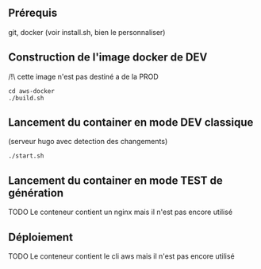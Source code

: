 ## Prérequis
git, docker
(voir install.sh, bien le personnaliser)

## Construction de l'image docker de DEV
/!\ cette image n'est pas destiné a de la PROD
```
cd aws-docker
./build.sh
```

## Lancement du container en mode DEV classique
(serveur hugo avec detection des changements)
```
./start.sh
```

## Lancement du container en mode TEST de génération
TODO
Le conteneur contient un nginx mais il n'est pas encore utilisé

## Déploiement
TODO
Le conteneur contient le cli aws mais il n'est pas encore utilisé